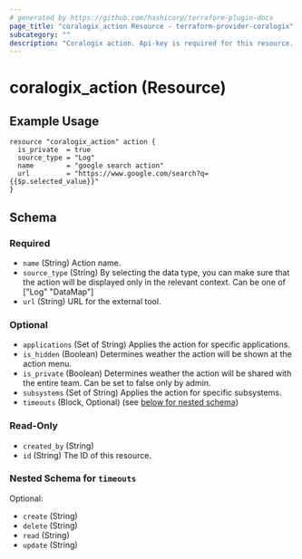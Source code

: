 ```yaml
---
# generated by https://github.com/hashicorp/terraform-plugin-docs
page_title: "coralogix_action Resource - terraform-provider-coralogix"
subcategory: ""
description: "Coralogix action. Api-key is required for this resource. For more info please review - https://coralogix.com/docs/coralogix-action-extension/."
---
```


# coralogix_action (Resource)

## Example Usage

```hcl
resource "coralogix_action" action {
  is_private  = true
  source_type = "Log"
  name        = "google search action"
  url         = "https://www.google.com/search?q={{$p.selected_value}}"
}
```

<!-- schema generated by tfplugindocs -->
## Schema

### Required

- `name` (String) Action name.
- `source_type` (String) By selecting the data type, you can make sure that the action will be displayed only in the relevant context. Can be one of ["Log" "DataMap"]
- `url` (String) URL for the external tool.

### Optional

- `applications` (Set of String) Applies the action for specific applications.
- `is_hidden` (Boolean) Determines weather the action will be shown at the action menu.
- `is_private` (Boolean) Determines weather the action will be shared with the entire team. Can be set to false only by admin.
- `subsystems` (Set of String) Applies the action for specific subsystems.
- `timeouts` (Block, Optional) (see [below for nested schema](#nestedblock--timeouts))

### Read-Only

- `created_by` (String)
- `id` (String) The ID of this resource.

<a id="nestedblock--timeouts"></a>
### Nested Schema for `timeouts`

Optional:

- `create` (String)
- `delete` (String)
- `read` (String)
- `update` (String)


